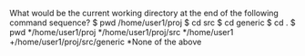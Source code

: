 What would be the current working directory at the end of the following command sequence?
	$ pwd
	/home/user1/proj
	$ cd  src
	$ cd  generic
	$ cd  .
	$ pwd
*/home/user1/proj
*/home/user1/proj/src
*/home/user1
+/home/user1/proj/src/generic
*None of the above